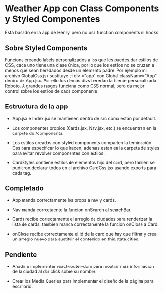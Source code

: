# Weather App con Class Components y Styled Componentes

Está basado en la app de Henry, pero no usa function components ni hooks

## Sobre Styled Components

Funciona creando labels personalizados a los que les puedes dar estilos de CSS, cada uno tiene una clase única, por lo que los estilos no se cruzan a menos que sean heredados desde un elemento padre. Por ejemplo mi archivo GlobalCss.jsx sustituye el div ="app" con Global className="App" dentro de App.jsx. Por ello los demás divs heredan la fuente personalizada Roboto. A grandes rasgos funciona como CSS normal, pero da mejor control sobre los estilos de cada componente 

## Estructura de la app

- App.jsx e Index.jsx se mantienen dentro de src como están por default.

- Los componentes propios (Cards.jsx, Nav.jsx, etc.) se encuentran en la carpeta de /components.

- Los estilos creados con styled components comparten la teminación Css para especificar lo que hacen, ademas estan en la carpeta de styles para evitar revolver componentes con estilos.

- CardStyles contiene estilos de elementos hijo del card, pero tamién se pudieron declarar todos en el archivo CardCss.jsx usando exports para cada tag.

## Completado

- App manda correctamente los props a nav y cards.

- Nav manda correctaente la funcion onSearch al searchBar.

- Cards recibe correctamente el arreglo de ciudades para renderizar la lista de cards, tambien manda correctamente la funcion onClose a Card.

- onClose recibe correctamente el id de la card que hay que filtrar y crea un arreglo nuevo para sustituir el contenido en this.state.cities.

## Pendiente

- Añadir e implementar react-router-dom para mostrar más información de la ciudad al dar click sobre su nombre.

- Crear los Media Queries para implementar el diseño de la página para escritorio.